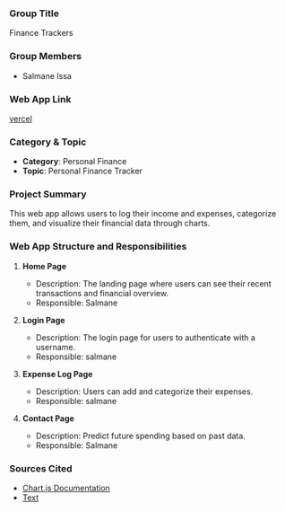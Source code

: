 ### Group Title

Finance Trackers

### Group Members

- Salmane Issa

### Web App Link

[vercel](https://finance-tracker-ten-rose.vercel.app/)

### Category & Topic

- **Category**: Personal Finance
- **Topic**: Personal Finance Tracker

### Project Summary

This web app allows users to log their income and expenses, categorize them, and visualize their financial data through charts.

### Web App Structure and Responsibilities

1. **Home Page**

   - Description: The landing page where users can see their recent transactions and financial overview.
   - Responsible: Salmane

2. **Login Page**

   - Description: The login page for users to authenticate with a username.
   - Responsible: salmane

3. **Expense Log Page**

   - Description: Users can add and categorize their expenses.
   - Responsible: salmane

4. **Contact Page**
   - Description: Predict future spending based on past data.
   - Responsible: Salmane

### Sources Cited

- [Chart.js Documentation](https://www.chartjs.org/)
- [Text](link.for.text)
